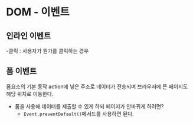 # DOM - 이벤트

## 인라인 이벤트

-클릭 : 사용자가 뭔가를 클릭하는 경우

## 폼 이벤트

폼요소의 기본 동작
action에 넣은 주소로 데이터가 전송되며 브라우저에 뜬 페이지도 해당 위치로 이동한다.

-   폼을 사용해 데이터를 제출할 수 있게 하되 페이지가 안바뀌게 하려면?
    -   `Event.preventDefault()`메서드를 사용하면 된다.
